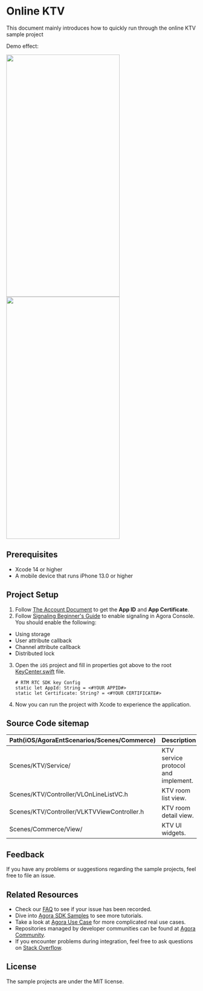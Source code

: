 # Online KTV

This document mainly introduces how to quickly run through the online KTV sample project

Demo effect:

<img src="https://accktvpic.oss-cn-beijing.aliyuncs.com/pic/github_readme/agora-live/ktv_create_room.png" width="300" height="640"><img src="https://accktvpic.oss-cn-beijing.aliyuncs.com/pic/github_readme/agora-live/ktv_room_detail.png" width="300" height="640">

## Prerequisites

- Xcode 14 or higher
- A mobile device that runs iPhone 13.0 or higher

## Project Setup

1. Follow [The Account Document](https://docs.agora.io/en/video-calling/reference/manage-agora-account) to get the **App ID** and **App Certificate**.
2. Follow [Signaling Beginner's Guide](https://docs.agora.io/en/signaling/get-started/beginners-guide?platform=ios) to enable signaling in Agora Console. You should enable the following:
* Using storage
* User attribute callback
* Channel attribute callback
* Distributed lock
3. Open the `iOS` project and fill in properties got above to the root [KeyCenter.swift](../../KeyCenter.swift) file. 

    ```
    # RTM RTC SDK key Config
    static let AppId: String = <#YOUR APPID#>
    static let Certificate: String? = <#YOUR CERTIFICATE#>
    ```
4. Now you can run the project with Xcode to experience the application.

## Source Code sitemap

| Path(iOS/AgoraEntScenarios/Scenes/Commerce) | Description                                                                          |
|--------------------------------------------------|--------------------------------------------------------------------------------------|
| Scenes/KTV/Service/                              | KTV service protocol and implement.                                     |
| Scenes/KTV/Controller/VLOnLineListVC.h                  | KTV room list view.                                                               |
| Scenes/KTV/Controller/VLKTVViewController.h                | KTV room detail view.                                                             |
| Scenes/Commerce/View/                               | KTV UI widgets.                                                         |

## Feedback

If you have any problems or suggestions regarding the sample projects, feel free to file an issue.

## Related Resources

- Check our [FAQ](https://docs.agora.io/en/faq) to see if your issue has been recorded.
- Dive into [Agora SDK Samples](https://github.com/AgoraIO) to see more tutorials.
- Take a look at [Agora Use Case](https://github.com/AgoraIO-usecase) for more complicated real use cases.
- Repositories managed by developer communities can be found at [Agora Community](https://github.com/AgoraIO-Community).
- If you encounter problems during integration, feel free to ask questions on [Stack Overflow](https://stackoverflow.com/questions/tagged/agora.io).

## License

The sample projects are under the MIT license.
